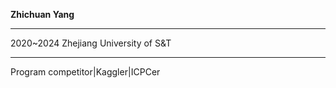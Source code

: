 **Zhichuan Yang**
______
2020~2024 Zhejiang University of S&T
______
Program competitor|Kaggler|ICPCer
